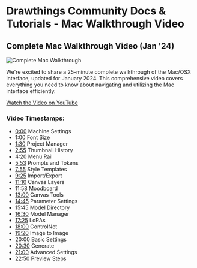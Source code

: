 # Drawthings Community Docs & Tutorials - Mac Walkthrough Video


## Complete Mac Walkthrough Video (Jan '24)

![Complete Mac Walkthrough](https://cdn.discordapp.com/attachments/1198646386388914217/1198646387139674152/gorgeous__galene_as_aurora_mermaid_wearing_elegant_updo_with_long_spiral_curls__provocative_stare_floating_transparent_soap_bubbles_and_colorful_puffy_clouds_in_a_fantastical_abstract_ra_152065596.png?ex=66097d70&is=65f70870&hm=ebf260ce8a1742b4423480398e75998e5059ceb87fce059819789b09a23fe4b7&)

We're excited to share a 25-minute complete walkthrough of the Mac/OSX interface, updated for January 2024. This comprehensive video covers everything you need to know about navigating and utilizing the Mac interface efficiently.

[Watch the Video on YouTube](https://www.youtube.com/watch?v=uJoGQA5oXRU)

### Video Timestamps:
- [0:00](https://www.youtube.com/watch?v=uJoGQA5oXRU&t=0s) Machine Settings
- [1:00](https://www.youtube.com/watch?v=uJoGQA5oXRU&t=60s) Font Size
- [1:30](https://www.youtube.com/watch?v=uJoGQA5oXRU&t=90s) Project Manager
- [2:55](https://www.youtube.com/watch?v=uJoGQA5oXRU&t=175s) Thumbnail History
- [4:20](https://www.youtube.com/watch?v=uJoGQA5oXRU&t=260s) Menu Rail
- [5:53](https://www.youtube.com/watch?v=uJoGQA5oXRU&t=353s) Prompts and Tokens
- [7:55](https://www.youtube.com/watch?v=uJoGQA5oXRU&t=475s) Style Templates
- [9:25](https://www.youtube.com/watch?v=uJoGQA5oXRU&t=565s) Import/Export
- [11:10](https://www.youtube.com/watch?v=uJoGQA5oXRU&t=670s) Canvas Layers
- [11:58](https://www.youtube.com/watch?v=uJoGQA5oXRU&t=718s) Moodboard
- [13:00](https://www.youtube.com/watch?v=uJoGQA5oXRU&t=780s) Canvas Tools
- [14:45](https://www.youtube.com/watch?v=uJoGQA5oXRU&t=885s) Parameter Settings
- [15:45](https://www.youtube.com/watch?v=uJoGQA5oXRU&t=945s) Model Directory
- [16:30](https://www.youtube.com/watch?v=uJoGQA5oXRU&t=990s) Model Manager
- [17:25](https://www.youtube.com/watch?v=uJoGQA5oXRU&t=1045s) LoRAs
- [18:00](https://www.youtube.com/watch?v=uJoGQA5oXRU&t=1080s) ControlNet
- [19:20](https://www.youtube.com/watch?v=uJoGQA5oXRU&t=1160s) Image to Image
- [20:00](https://www.youtube.com/watch?v=uJoGQA5oXRU&t=1200s) Basic Settings
- [20:30](https://www.youtube.com/watch?v=uJoGQA5oXRU&t=1230s) Generate
- [21:00](https://www.youtube.com/watch?v=uJoGQA5oXRU&t=1260s) Advanced Settings
- [22:50](https://www.youtube.com/watch?v=uJoGQA5oXRU&t=1370s) Preview Steps

